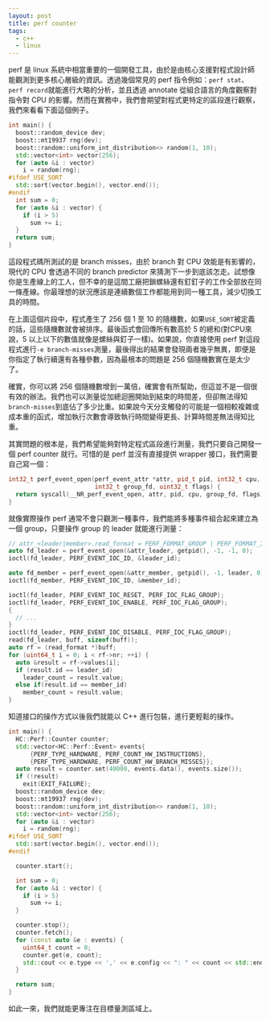 ```yaml
---
layout: post
title: perf counter
tags:
  - c++
  - linux
---
```


perf 是 linux 系統中相當重要的一個開發工具，由於是由核心支援對程式設計師能觀測到更多核心層級的資訊。透過幾個常見的 perf 指令例如：```perf stat```、```perf record```就能進行大略的分析，並且透過 annotate 從組合語言的角度觀察對指令對 CPU 的影響。然而在實務中，我們會期望對程式更特定的區段進行觀察，我們來看看下面這個例子。

```cpp
int main() {
  boost::random_device dev;
  boost::mt19937 rng(dev);
  boost::random::uniform_int_distribution<> random(1, 10);
  std::vector<int> vector(256);
  for (auto &i : vector)
    i = random(rng);
#ifdef USE_SORT
  std::sort(vector.begin(), vector.end());
#endif
  int sum = 0;
  for (auto &i : vector) {
    if (i > 5)
      sum += i;
  }
  return sum;
}
```

這段程式碼所測試的是 branch misses，由於 branch 對 CPU 效能是有影響的，現代的 CPU 會透過不同的 branch predictor 來猜測下一步到底該怎走。試想像你是生產線上的工人，但不幸的是這間工廠把鎖螺絲還有釘釘子的工作全部放在同一條產線。你最理想的狀況應該是連續數個工作都能用到同一種工具，減少切換工具的時間。

在上面這個片段中，程式產生了 256 個 1 至 10 的隨機數，如果```USE_SORT```被定義的話，這些隨機數就會被排序。最後函式會回傳所有數高於 5 的總和(對CPU來說，5 以上以下的數值就像是螺絲與釘子一樣)。如果說，你直接使用 perf 對這段程式進行```-e branch-misses```測量，最後得出的結果會發現兩者幾乎無異，即便是你指定了執行續還有各種參數，因為最根本的問題是 256 個隨機數實在是太少了。

確實，你可以將 256 個隨機數增到一萬倍，確實會有所幫助，但這並不是一個很有效的辦法。我們也可以測量從加總迴圈開始到結束的時間差，但卻無法得知```branch-misses```到底佔了多少比重。如果說今天分支觸發的可能是一個相較複雜或成本重的函式，增加執行次數會導致執行時間變得更長、計算時間差無法得知比重。

其實問題的根本是，我們希望能夠對特定程式區段進行測量，我們只要自己開發一個 perf counter 就行。可惜的是 perf 並沒有直接提供 wrapper 接口，我們需要自己寫一個：

```cpp
int32_t perf_event_open(perf_event_attr *attr, pid_t pid, int32_t cpu,
                        int32_t group_fd, uint32_t flags) {
  return syscall(__NR_perf_event_open, attr, pid, cpu, group_fd, flags);
}
```

就像實際操作 perf 通常不會只觀測一種事件，我們能將多種事件組合起來建立為一個 group，只要操作 group 的 leader 就能進行測量：

```cpp
// attr_<leader|member>.read_format = PERF_FORMAT_GROUP | PERF_FORMAT_ID;
auto fd_leader = perf_event_open(&attr_leader, getpid(), -1, -1, 0);
ioctl(fd_leader, PERF_EVENT_IOC_ID, &leader_id);

auto fd_member = perf_event_open(&attr_member, getpid(), -1, leader, 0);
ioctl(fd_member, PERF_EVENT_IOC_ID, &member_id);

ioctl(fd_leader, PERF_EVENT_IOC_RESET, PERF_IOC_FLAG_GROUP);
ioctl(fd_leader, PERF_EVENT_IOC_ENABLE, PERF_IOC_FLAG_GROUP);
{
  // ...
}
ioctl(fd_leader, PERF_EVENT_IOC_DISABLE, PERF_IOC_FLAG_GROUP);
read(fd_leader, buff, sizeof(buff));
auto rf = (read_format *)buff;
for (uint64_t i = 0; i < rf->nr; ++i) {
  auto &result = rf->values[i];
  if (result.id == leader_id)
    leader_count = result.value;
  else if(result.id == member_id)
    member_count = result.value;
}
```

知道接口的操作方式以後我們就能以 C++ 進行包裝，進行更輕鬆的操作。

```cpp
int main() {
  HC::Perf::Counter counter;
  std::vector<HC::Perf::Event> events{
      {PERF_TYPE_HARDWARE, PERF_COUNT_HW_INSTRUCTIONS},
      {PERF_TYPE_HARDWARE, PERF_COUNT_HW_BRANCH_MISSES}};
  auto result = counter.set(40000, events.data(), events.size());
  if (!result)
    exit(EXIT_FAILURE);
  boost::random_device dev;
  boost::mt19937 rng(dev);
  boost::random::uniform_int_distribution<> random(1, 10);
  std::vector<int> vector(256);
  for (auto &i : vector)
    i = random(rng);
#ifdef USE_SORT
  std::sort(vector.begin(), vector.end());
#endif

  counter.start();

  int sum = 0;
  for (auto &i : vector) {
    if (i > 5)
      sum += i;
  }

  counter.stop();
  counter.fetch();
  for (const auto &e : events) {
    uint64_t count = 0;
    counter.get(e, count);
    std::cout << e.type << ',' << e.config << ": " << count << std::endl;
  }

  return sum;
}
```

如此一來，我們就能更專注在目標量測區域上。
